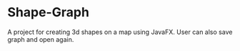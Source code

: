 # Shape-Graph
A project for creating 3d shapes on a map using JavaFX. User can also save graph and open again.
